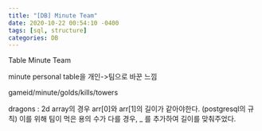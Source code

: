```yaml
---
title: "[DB] Minute Team"
date: 2020-10-22 00:54:10 -0400
tags: [sql, structure]
categories: DB
---
```


Table Minute Team

minute personal table을 개인->팀으로 바꾼 느낌

gameid/minute/golds/kills/towers

dragons : 2d array의 경우 arr[0]와 arr[1]의 길이가 같아야한다. (postgresql의 규칙)
이를 위해 팀이 먹은 용의 수가 다를 경우, _ 를 추가하여 길이를 맞춰주었다.
